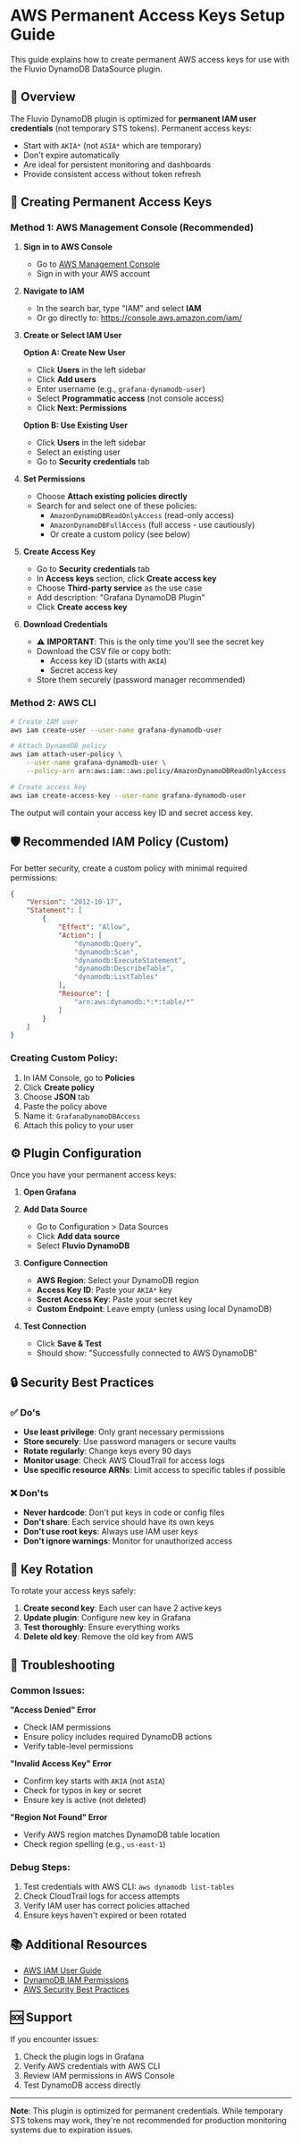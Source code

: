 # AWS Permanent Access Keys Setup Guide

This guide explains how to create permanent AWS access keys for use with the Fluvio DynamoDB DataSource plugin.

## 🎯 Overview

The Fluvio DynamoDB plugin is optimized for **permanent IAM user credentials** (not temporary STS tokens). Permanent access keys:
- Start with `AKIA*` (not `ASIA*` which are temporary)
- Don't expire automatically 
- Are ideal for persistent monitoring and dashboards
- Provide consistent access without token refresh

## 🔐 Creating Permanent Access Keys

### Method 1: AWS Management Console (Recommended)

1. **Sign in to AWS Console**
   - Go to [AWS Management Console](https://console.aws.amazon.com/)
   - Sign in with your AWS account

2. **Navigate to IAM**
   - In the search bar, type "IAM" and select **IAM**
   - Or go directly to: https://console.aws.amazon.com/iam/

3. **Create or Select IAM User**
   
   **Option A: Create New User**
   - Click **Users** in the left sidebar
   - Click **Add users**
   - Enter username (e.g., `grafana-dynamodb-user`)
   - Select **Programmatic access** (not console access)
   - Click **Next: Permissions**

   **Option B: Use Existing User**
   - Click **Users** in the left sidebar
   - Select an existing user
   - Go to **Security credentials** tab

4. **Set Permissions**
   - Choose **Attach existing policies directly**
   - Search for and select one of these policies:
     - `AmazonDynamoDBReadOnlyAccess` (read-only access)
     - `AmazonDynamoDBFullAccess` (full access - use cautiously)
     - Or create a custom policy (see below)

5. **Create Access Key**
   - Go to **Security credentials** tab
   - In **Access keys** section, click **Create access key**
   - Choose **Third-party service** as the use case
   - Add description: "Grafana DynamoDB Plugin"
   - Click **Create access key**

6. **Download Credentials**
   - ⚠️ **IMPORTANT**: This is the only time you'll see the secret key
   - Download the CSV file or copy both:
     - Access key ID (starts with `AKIA`)
     - Secret access key
   - Store them securely (password manager recommended)

### Method 2: AWS CLI

```bash
# Create IAM user
aws iam create-user --user-name grafana-dynamodb-user

# Attach DynamoDB policy
aws iam attach-user-policy \
    --user-name grafana-dynamodb-user \
    --policy-arn arn:aws:iam::aws:policy/AmazonDynamoDBReadOnlyAccess

# Create access key
aws iam create-access-key --user-name grafana-dynamodb-user
```

The output will contain your access key ID and secret access key.

## 🛡️ Recommended IAM Policy (Custom)

For better security, create a custom policy with minimal required permissions:

```json
{
    "Version": "2012-10-17",
    "Statement": [
        {
            "Effect": "Allow",
            "Action": [
                "dynamodb:Query",
                "dynamodb:Scan",
                "dynamodb:ExecuteStatement",
                "dynamodb:DescribeTable",
                "dynamodb:ListTables"
            ],
            "Resource": [
                "arn:aws:dynamodb:*:*:table/*"
            ]
        }
    ]
}
```

### Creating Custom Policy:

1. In IAM Console, go to **Policies**
2. Click **Create policy**
3. Choose **JSON** tab
4. Paste the policy above
5. Name it: `GrafanaDynamoDBAccess`
6. Attach this policy to your user

## ⚙️ Plugin Configuration

Once you have your permanent access keys:

1. **Open Grafana**
2. **Add Data Source**
   - Go to Configuration > Data Sources
   - Click **Add data source**
   - Select **Fluvio DynamoDB**

3. **Configure Connection**
   - **AWS Region**: Select your DynamoDB region
   - **Access Key ID**: Paste your `AKIA*` key
   - **Secret Access Key**: Paste your secret key
   - **Custom Endpoint**: Leave empty (unless using local DynamoDB)

4. **Test Connection**
   - Click **Save & Test**
   - Should show: "Successfully connected to AWS DynamoDB"

## 🔒 Security Best Practices

### ✅ Do's
- **Use least privilege**: Only grant necessary permissions
- **Store securely**: Use password managers or secure vaults
- **Rotate regularly**: Change keys every 90 days
- **Monitor usage**: Check AWS CloudTrail for access logs
- **Use specific resource ARNs**: Limit access to specific tables if possible

### ❌ Don'ts
- **Never hardcode**: Don't put keys in code or config files
- **Don't share**: Each service should have its own keys
- **Don't use root keys**: Always use IAM user keys
- **Don't ignore warnings**: Monitor for unauthorized access

## 🔄 Key Rotation

To rotate your access keys safely:

1. **Create second key**: Each user can have 2 active keys
2. **Update plugin**: Configure new key in Grafana
3. **Test thoroughly**: Ensure everything works
4. **Delete old key**: Remove the old key from AWS

## 🚨 Troubleshooting

### Common Issues:

**"Access Denied" Error**
- Check IAM permissions
- Ensure policy includes required DynamoDB actions
- Verify table-level permissions

**"Invalid Access Key" Error**
- Confirm key starts with `AKIA` (not `ASIA`)
- Check for typos in key or secret
- Ensure key is active (not deleted)

**"Region Not Found" Error**
- Verify AWS region matches DynamoDB table location
- Check region spelling (e.g., `us-east-1`)

### Debug Steps:
1. Test credentials with AWS CLI: `aws dynamodb list-tables`
2. Check CloudTrail logs for access attempts
3. Verify IAM user has correct policies attached
4. Ensure keys haven't expired or been rotated

## 📚 Additional Resources

- [AWS IAM User Guide](https://docs.aws.amazon.com/IAM/latest/UserGuide/)
- [DynamoDB IAM Permissions](https://docs.aws.amazon.com/amazondynamodb/latest/developerguide/using-identity-based-policies.html)
- [AWS Security Best Practices](https://docs.aws.amazon.com/IAM/latest/UserGuide/best-practices.html)

## 🆘 Support

If you encounter issues:
1. Check the plugin logs in Grafana
2. Verify AWS credentials with AWS CLI
3. Review IAM permissions in AWS Console
4. Test DynamoDB access directly

---

**Note**: This plugin is optimized for permanent credentials. While temporary STS tokens may work, they're not recommended for production monitoring systems due to expiration issues.
